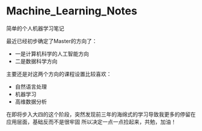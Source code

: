 # Machine_Learning_Notes
简单的个人机器学习笔记

最近已经初步确定了Master的方向了：
- 一是计算机科学的人工智能方向
- 二是数据科学方向

主要还是对这两个方向的课程设置比较喜欢：
- 自然语言处理
- 机器学习
- 高维数据分析

在即将步入大四的这个阶段，突然发现前三年的海绵式的学习导致我更多的停留在应用层面，基础反而不是很牢固
所以决定一点一点捡起来，共勉，加油！
